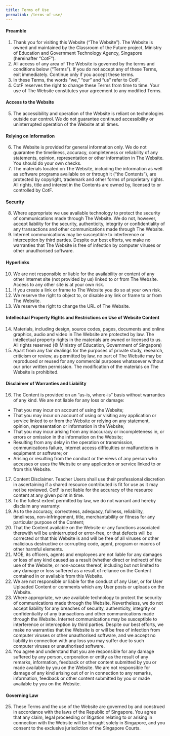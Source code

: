 ```yaml
---
title: Terms of Use
permalink: /terms-of-use/
---
```

#### **Preamble**
1.  Thank you for visiting this Website (“The Website”). The Website is owned and maintained by the Classroom of the Future project, Ministry of Education and Government Technology Agency, Singapore (hereinafter “CotF”).
2.  All access of any area of The Website is governed by the terms and conditions below (“Terms”). If you do not accept any of these Terms, exit immediately. Continue only if you accept these terms.
3.  In these Terms, the words “we,” “our” and “us” refer to CotF.
4.  CotF reserves the right to change these Terms from time to time. Your use of The Website constitutes your agreement to any modified Terms.

#### **Access to the Website**

5. The accessibility and operation of the Website is reliant on technologies outside our control. We do not guarantee continued accessibility or uninterrupted operation of the Website at all times.

#### **Relying on Information**

6.  The Website is provided for general information only. We do not guarantee the timeliness, accuracy, completeness or reliability of any statements, opinion, representation or other information in The Website. You should do your own checks.
7.  The materials located on The Website, including the information as well as software programs available on or through it (“the Contents”), are protected by copyright, trademark and other forms of proprietary rights. All rights, title and interest in the Contents are owned by, licensed to or controlled by CotF.

#### **Security**

8.  Where appropriate we use available technology to protect the security of communications made through The Website. We do not, however, accept liability for the security, authenticity, integrity or confidentiality of any transactions and other communications made through The Website.
9.  Internet communications may be susceptible to interference or interception by third parties. Despite our best efforts, we make no warranties that The Website is free of infection by computer viruses or other unauthorised software.

#### **Hyperlinks**

10.  We are not responsible or liable for the availability or content of any other Internet site (not provided by us) linked to or from The Website. Access to any other site is at your own risk.
11.  If you create a link or frame to The Website you do so at your own risk.
12.  We reserve the right to object to, or disable any link or frame to or from The Website.
13.  We reserve the right to change the URL of The Website.

#### **Intellectual Property Rights and Restrictions on Use of Website Content**

14.  Materials, including design, source codes, pages, documents and online graphics, audio and video in The Website are protected by law. The intellectual property rights in the materials are owned or licensed to us. All rights reserved (© Ministry of Education, Government of Singapore)
15.  Apart from any fair dealings for the purposes of private study, research, criticism or review, as permitted by law, no part of The Website may be reproduced or reused for any commercial purposes whatsoever without our prior written permission. The modification of the materials on The Website is prohibited.

#### **Disclaimer of Warranties and Liability**

16.  The Content is provided on an “as-is, where-is” basis without warranties of any kind. We are not liable for any loss or damage:
* That you may incur on account of using the Website;
*   That you may incur on account of using or visiting any application or service linked to or from the Website or relying on any statement, opinion, representation or information in the Website;
*   That you may incur arising from any inaccuracy or incompleteness in, or errors or omission in the information on the Website;
*   Resulting from any delay in the operation or transmission, communications failure, internet access difficulties or malfunctions in equipment or software; or
*   Arising or resulting from the conduct or the views of any person who accesses or uses the Website or any application or service linked to or from this Website.
17.  Content Disclaimer. Teacher Users shall use their professional discretion in ascertaining if a shared resource contributed is fit for use as it may not be reviewed. CotF is not liable for the accuracy of the resource content at any given point in time.
18.  To the fullest extent permitted by law, we do not warrant and hereby disclaim any warranty:
19.  As to the accuracy, correctness, adequacy, fullness, reliability, timeliness, non-infringement, title, merchantability or fitness for any particular purpose of the Content;
20.  That the Content available on the Website or any functions associated therewith will be uninterrupted or error-free, or that defects will be corrected or that this Website is and will be free of all viruses or other malicious destructive or corrupting code, agent, program or macros of other harmful elements.
21.  MOE, its officers, agents and employees are not liable for any damages or loss of any kind caused as a result (whether direct or indirect) of the use of the Website, or non-access thereof, including but not limited to any damage or loss suffered as a result of reliance on the Content contained in or available from this Website.
22.  We are not responsible or liable for the conduct of any User, or for User Uploaded Content or comments which any User posts or uploads on the Website.
23.  Where appropriate, we use available technology to protect the security of communications made through the Website. Nevertheless, we do not accept liability for any breaches of security, authenticity, integrity or confidentiality of any transactions and other communications made through the Website. Internet communications may be susceptible to interference or interception by third parties. Despite our best efforts, we make no warranties that the Website is or will be free of infection from computer viruses or other unauthorised software, and we accept no liability in connection with any loss you may suffer due to such computer viruses or unauthorised software.
24.  You agree and understand that you are responsible for any damage suffered by any person, corporation or entity as the result of any remarks, information, feedback or other content submitted by you or made available by you on the Website. We are not responsible for damage of any kind arising out of or in connection to any remarks, information, feedback or other content submitted by you or made available by you on the Website.

#### **Governing Law**

25.  These Terms and the use of the Website are governed by and construed in accordance with the laws of the Republic of Singapore. You agree that any claim, legal proceeding or litigation relating to or arising in connection with the Website will be brought solely in Singapore, and you consent to the exclusive jurisdiction of the Singapore Courts.